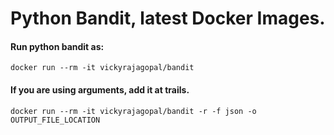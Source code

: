 # Python Bandit, latest Docker Images.
#### Run python bandit as:
`docker run --rm -it vickyrajagopal/bandit`
#### If you are using arguments, add it at trails.
`docker run --rm -it vickyrajagopal/bandit -r -f json -o OUTPUT_FILE_LOCATION`
